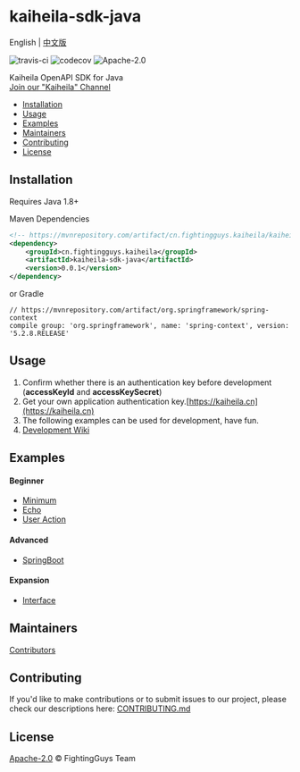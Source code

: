 # kaiheila-sdk-java
English | [中文版](README.zh-CN.md)

![travis-ci](https://api.travis-ci.org/fightingguys/kaiheila-sdk-java.svg?branch=master)
![codecov](https://codecov.io/gh/fightingguys/kaiheila-sdk-java/branch/master/graph/badge.svg)
![Apache-2.0](https://camo.githubusercontent.com/8f54547853cfad57acfc8e06e6008cc296cda34d/68747470733a2f2f696d672e736869656c64732e696f2f62616467652f6c6963656e73652d417061636865253230322d626c75652e737667)

Kaiheila OpenAPI SDK for Java  
[Join our "Kaiheila" Channel](https://kaihei.co/O9A5AY)

- [Installation](#Installation)
- [Usage](#Usage)
- [Examples](#Examples)
- [Maintainers](#Maintainers)
- [Contributing](#Contributing)
- [License](#License)

## Installation
Requires Java 1.8+

Maven Dependencies
```xml
<!-- https://mvnrepository.com/artifact/cn.fightingguys.kaiheila/kaiheila-sdk-java -->
<dependency>
    <groupId>cn.fightingguys.kaiheila</groupId>
    <artifactId>kaiheila-sdk-java</artifactId>
    <version>0.0.1</version>
</dependency>
```
or Gradle
```
// https://mvnrepository.com/artifact/org.springframework/spring-context
compile group: 'org.springframework', name: 'spring-context', version: '5.2.8.RELEASE'
```

## Usage
1. Confirm whether there is an authentication key before development (**accessKeyId** and **accessKeySecret**)
2. Get your own application authentication key.[https://kaiheila.cn](https://kaiheila.cn)
3. The following examples can be used for development, have fun.
4. [Development Wiki](https://github.com/FightingGuys/kaiheila-sdk-java/wiki)

## Examples
#### Beginner
- [Minimum](#)
- [Echo](#)
- [User Action](#)

#### Advanced
- [SpringBoot](#)

#### Expansion
- [Interface](#)


## Maintainers
[Contributors](CONTRIBUTING.md#Developer)

## Contributing
If you'd like to make contributions or to submit issues to our project,
please check our descriptions here:
[CONTRIBUTING.md](CONTRIBUTING.md)

## License
[Apache-2.0](LICENSE) © FightingGuys Team


